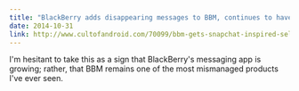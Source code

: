 ```yaml
---
title: "BlackBerry adds disappearing messages to BBM, continues to have identity crisis"
date: 2014-10-31
link: http://www.cultofandroid.com/70099/bbm-gets-snapchat-inspired-self-destructing-messages/
---
```

 I'm hesitant to take this as a sign that BlackBerry's messaging app is growing; rather, that BBM remains one of the most mismanaged products I've ever seen.
